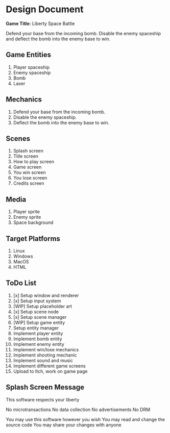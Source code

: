 # Design Document

**Game Title:** Liberty Space Battle

Defend your base from the incoming bomb.
Disable the enemy spaceship and deflect the bomb into the enemy base to win.

## Game Entities

1. Player spaceship
2. Enemy spaceship
3. Bomb
4. Laser

## Mechanics

1. Defend your base from the incoming bomb.
2. Disable the enemy spaceship.
3. Deflect the bomb into the enemy base to win.

## Scenes

1. Splash screen
2. Title screen
3. How to play screen
4. Game screen
5. You win screen
6. You lose screen
7. Credits screen

## Media

1. Player sprite
2. Enemy sprite
3. Space background

## Target Platforms

1. Linux
2. Windows
3. MacOS
4. HTML


## ToDo List

1. [x] Setup window and renderer
2. [x] Setup input system
3. [WIP] Setup placeholder art
4. [x] Setup scene node
5. [x] Setup scene manager
6. [WIP] Setup game entity
7. Setup entity manager
8. Implement player entity
9. Implement bomb entity
10. Implement enemy entity
11. Implement win/lose mechanics
12. Implement shooting mechanic
13. Implement sound and music
14. Implement different game screens
15. Upload to Itch, work on game page

## Splash Screen Message

This software respects your liberty

No microtransactions
No data collection
No advertisements
No DRM

You may use this software however you wish
You may read and change the source code
You may share your changes with anyone
